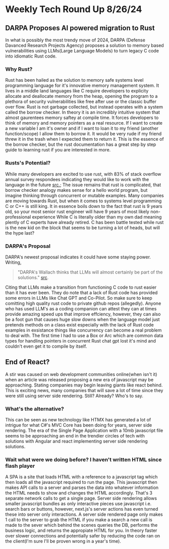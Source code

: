 # Weekly Tech Round Up 8/26/24
## DARPA Proposes AI powered migration to Rust
In what is possibly the most trendy move of 2024, DARPA (Defense Davanced Research Projects Agency)
proposes a solution to memory based vulnerabilities using LLMs(Large Language Models) to turn
legacy C code into idiomatic Rust code.
### Why Rust?
Rust has been hailed as the solution to memory safe
systems level programming language for it's innovative memory management system. It lives in a middle land
languages like C require developers to explicity allocate and deallocate memory from the heap, opening the
program to a plethora of security vulnerabilities like free after use or the classic buffer over flow.
Rust is not garbage collected, but instead operates with a system called the borrow checker.
In theory it is an incredibly intuitive system that almost gaurentees memory saftey at compile time.
It forces developers to think of memory and memory pointers as a real resource. If I want to create
a new variable I am it's owner and if I want to loan it to my friend (another function/scope) I allow them
to borrow it. It would be very rude if my friend threw it in the trash when I expected them to return it.
This is the essence of the borrow checker, but the rust documentation has a great step by step guide to
learning rust if you are interested in more.
### Rusts's Potential?
While many developers are excited to use rust, with  83% of stack overflow annual survey
respondees indicating they would like to work with the language in the future [src.](https://survey.stackoverflow.co/2024/);
The issue remains that rust is complicated, that borrow checker analogy makes sense for a hello world program,
but imagine thinking through concurrent or mutable examples. Many companies are moving towards Rust, but
when it comes to systems level programming C or C++ is still king. It in essence boils down to the fact that
rust is 9 years old, so your most senior rust engineer will have 9 years of most likely non-professional experience
While C is literally older than my own dad meaning plently of C experts have already retired. C has been
battle tested while rust is the new kid on the block that seems to be turning a lot of heads, but will
the hype last?
### DARPA's Proposal
DARPA's newest proposal indicates it could have some staying power. Writing,

> "DARPA's Wallach thinks that LLMs will almost certainly be part of the solutions." [src](https://www.darkreading.com/application-security/darpa-aims-to-ditch-c-code-move-to-rust).


Citing that LLMs make a transition from functioning C code to rust easier than it has ever been.
They do note that a lack of Rust code has provided some errors in LLMs like Chat GPT and Co-Pilot.
So make sure to keep comitting high quality rust code to private github repos (allegedly).
Anyone who has
used LLM's as a coding companion can attest they can at times provide amazing speed ups that improve effciency,
however, they can also be a foot gun that causes huge slow downs when the language model just pretends
methods on a class exist especially with the lack of Rust code examples in exsistance things like concurrency
can become a real problem to deal with. The first time I had to use a Box or Arc which are common data types
for handling pointers in concurrent Rust chat gpt lost it's mind and couldn't even get it to compile by itself.

## End of React?
A stir was caused on web development communities online(when isn't it) when an article was released proposing a new era of
javascript may be approaching. Stating companies may begin leaving giants like react behind.
This is exciting news, many companies that will save a lot of time since they were still using server side rendering.
Still? Already? Who's to say.
### What's the alternative?
This can be seen as new technology like HTMX has generated a lot of intrigue for
what C#'s MVC Core has been doing for years, server side rendering. The era of the Single Page Application
with a 10mb javascript file seems to be approaching an end in the trendier circles of tech with solutions
with Angular and react implementing server side rendering solutions.
### Wait what were we doing before? I haven't written HTML since flash player
A SPA is a site that loads HTML with a reference to a
javascript tag which then loads all the javascript required to run the page. This javascript then makes API calls
to a server and parses the data into whatever information the HTML needs to show and changes the HTML accordingly.
That's 3 separate network calls to get a single page. Server side rendering allows smaller javascript bundles
as only interactive pieces use javascript i.e. search bars or buttons, however, next.js's server actions has
even turned these into server only interactions. A server side rendered page only makes 1 call to the server to grab the HTML
if you make a search a new call is made to the sever which behind the scenes queries the DB, performs the business logic,
and returns the appropiate HTML for you. In theory faster over slower connections and potentially safer by reducing the code
ran on the client(I'm sure I'll be proven wrong in a year's time).

